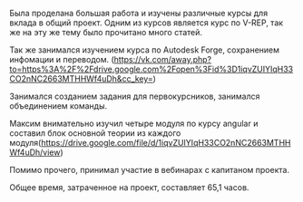 Была проделана большая работа и изучены различные курсы для вклада в общий проект. Одним из курсов является курс по V-REP, так же на эту же тему было прочитано много статей. 

 Так же занимался изучением курса по Autodesk Forge, сохранением инфомации и переводом. (https://vk.com/away.php?to=https%3A%2F%2Fdrive.google.com%2Fopen%3Fid%3D1iqvZUIYIqH33CO2nNC2663MTHHWf4uDh&cc_key=)
 
 Занимался созданием задания для первокурсников, занимался объединением команды.
 
Максим внимательно изучил четыре модуля по курсу angular и составил блок основной теории из каждого модуля(https://drive.google.com/file/d/1iqvZUIYIqH33CO2nNC2663MTHHWf4uDh/view)

Помимо прочего, принимал участие в вебинарах с капитаном проекта.

Общее время, затраченное на проект, составляет 65,1 часов.
